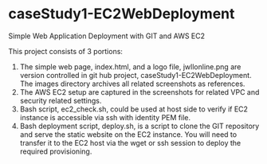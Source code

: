 # caseStudy1-EC2WebDeployment
Simple Web Application Deployment with GIT and AWS EC2

This project consists of 3 portions:
1. The simple web page, index.html, and a logo file, jwllonline.png are version controlled in git hub project, caseStudy1-EC2WebDeployment. The images directory archives all related screenshots as references.
2. The AWS EC2 setup are captured in the screenshots for related VPC and security related settings.
3. Bash script, ec2_check.sh, could be used at host side to verify if EC2 instance is accessible via ssh with identity PEM file.
4. Bash deployment script, deploy.sh, is a script to clone the GIT repository and serve the static website on the EC2 instance. You will need to transfer it to the EC2 host via the wget or ssh session to deploy the required provisioning.

